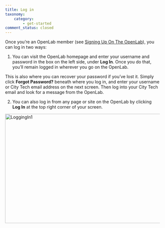 ```yaml
---
title: Log in
taxonomy:
    category:
        - get-started
comment_status: closed
---
```


Once you’re an OpenLab member (see [Signing Up On The OpenLab]([url](https://openlab.citytech.cuny.edu/blog/help/signing-up-on-the-openlab))), you can log in two ways:

1. You can visit the OpenLab homepage and enter your username and password in the box on the left side, under **Log In**.  Once you do that, you’ll remain logged in wherever you go on the OpenLab.

This is also where you can recover your password if you’ve lost it. Simply click **Forgot Password?** beneath where you log in, and enter your username or City Tech email address on the next screen. Then log into your City Tech email and look for a message from the OpenLab.

2. You can also log in from any page or site on the OpenLab by clicking **Log In** at the top right corner of your screen.

<img width="1200" height="356" alt="LoggingIn1" src="https://github.com/user-attachments/assets/226b6856-2fa4-4792-b413-a77ce4bb2854" />

